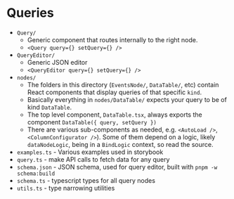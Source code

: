 # Queries

- `Query/`
    - Generic component that routes internally to the right node.
    - `<Query query={} setQuery={} />`
- `QueryEditor/`
    - Generic JSON editor
    - `<QueryEditor query={} setQuery={} />`
- `nodes/`
    - The folders in this directory (`EventsNode/`, `DataTable/`, etc) contain React components that display queries of that specific `kind`.
    - Basically everything in `nodes/DataTable/` expects your query to be of kind `DataTable`.
    - The top level component, `DataTable.tsx`, always exports the component `DataTable({ query, setQuery })`
    - There are various sub-components as needed, e.g. `<AutoLoad />`, `<ColumnConfigurator />`). Some of them depend on a logic, likely `dataNodeLogic`, being in a `BindLogic` context, so read the source.
- `examples.ts` - Various examples used in storybook
- `query.ts` - make API calls to fetch data for any query
- `schema.json` - JSON schema, used for query editor, built with `pnpm -w schema:build`
- `schema.ts` - typescript types for all query nodes
- `utils.ts` - type narrowing utilities
